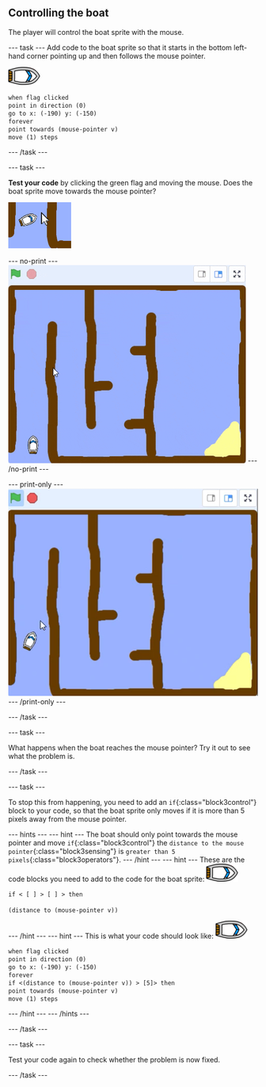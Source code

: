 ## Controlling the boat

The player will control the boat sprite with the mouse.

--- task ---
Add code to the boat sprite so that it starts in the bottom left-hand corner pointing up and then follows the mouse pointer.

![boat-sprite](images/boat_resize.png)
```blocks3
when flag clicked
point in direction (0)
go to x: (-190) y: (-150)
forever
point towards (mouse-pointer v)
move (1) steps
```

--- /task ---

--- task ---

__Test your code__ by clicking the green flag and moving the mouse. Does the boat sprite move towards the mouse pointer?

 ![screenshot](images/boat-mouse.png)

--- no-print ---
 ![screenshot](images/boat-pointer-test-anim.gif)
--- /no-print ---

--- print-only --- 
 ![screenshot](images/boat-pointer-test-anim.png)
--- /print-only ---

--- /task ---

--- task ---

What happens when the boat reaches the mouse pointer? Try it out to see what the problem is.

--- /task ---

--- task ---

To stop this from happening, you need to add an `if`{:class="block3control"} block to your code, so that the boat sprite only moves if it is more than 5 pixels away from the mouse pointer.

--- hints ---
--- hint ---
The boat should only point towards the mouse pointer and move `if`{:class="block3control"} the `distance to the mouse pointer`{:class="block3sensing"} is `greater than 5 pixels`{:class="block3operators"}.
--- /hint ---
--- hint ---
These are the code blocks you need to add to the code for the boat sprite:
![boat-sprite](images/boat_resize.png)
```blocks3
if < [ ] > [ ] > then

(distance to (mouse-pointer v))
```
--- /hint ---
--- hint ---
This is what your code should look like:
![boat-sprite](images/boat_resize.png)
```blocks3
when flag clicked
point in direction (0)
go to x: (-190) y: (-150)
forever
if <(distance to (mouse-pointer v)) > [5]> then
point towards (mouse-pointer v)
move (1) steps
```
--- /hint ---
--- /hints ---

--- /task ---

--- task ---

Test your code again to check whether the problem is now fixed.

--- /task ---

